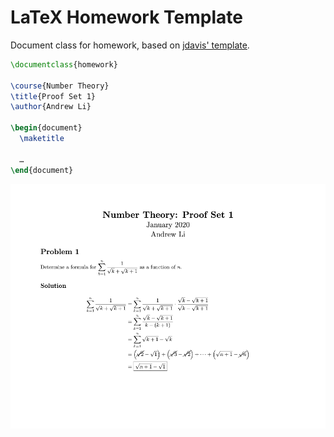 # LaTeX Homework Template

Document class for homework, based on [jdavis' template](https://github.com/jdavis/latex-homework-template). 

```tex
\documentclass{homework}

\course{Number Theory}
\title{Proof Set 1}
\author{Andrew Li}

\begin{document}
  \maketitle

  …
\end{document}
```

<img src="./example.png">
